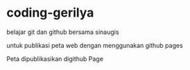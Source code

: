 # coding-gerilya
belajar git dan github bersama sinaugis

untuk publikasi peta web dengan menggunakan github pages

Peta dipublikasikan digithub Page